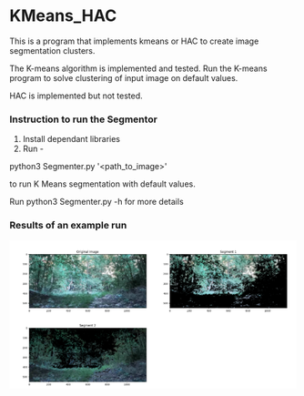 # KMeans_HAC
This is a program that implements kmeans or HAC to create image segmentation clusters.

The K-means algorithm is implemented and tested. Run the K-means program to solve clustering of input image on default values. 

HAC is implemented but not tested.

### Instruction to run the Segmentor
1. Install dependant libraries
2. Run - 

python3 Segmenter.py '<path_to_image>' 

to run K Means segmentation with default values. 

Run python3 Segmenter.py -h for more details

### Results of an example run
![alt text](pictures/KMeans.png)
